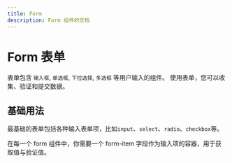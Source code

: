 ```yaml
---
title: Form 
description: Form 组件的文档
---
```


# Form 表单
表单包含 `输入框`, `单选框`, `下拉选择`, `多选框` 等用户输入的组件。 使用表单，您可以收集、验证和提交数据。

## 基础用法
最基础的表单包括各种输入表单项，比如`input`、`select`、`radio`、`checkbox`等。

在每一个 form 组件中，你需要一个 form-item 字段作为输入项的容器，用于获取值与验证值。

<preview path="../demo/Form/Fbasic.vue" title="基础用法" description="Form 组件的基础用法"></preview>
